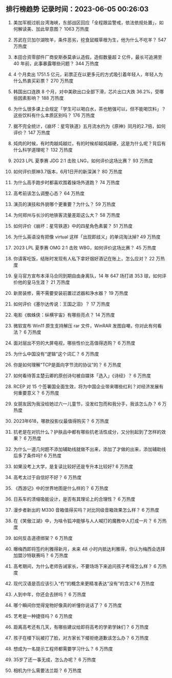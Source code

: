
## 排行榜趋势 记录时间：2023-06-05 00:26:03
  
  1. 美加军舰过航台湾海峡，东部战区回应「全程跟监警戒，依法依规处置」，如何解读美、加此举意图？ 1063 万热度
    
  2. 苏武在贝加尔湖牧羊，条件恶劣，挖食鼠粮草根为生，他为什么不吃羊？ 547 万热度
    
  3. 本田合资零部件厂商安斯泰莫承认造假，造假数量超 2 亿件，最长可追溯至 40 年前，此事暴露哪些问题？ 344 万热度
    
  4. 4 个月卖出 1751.5 亿元，彩票正在以更多元的方式吸引着年轻人，年轻人为什么热衷买彩票？ 270 万热度
    
  5. 韩国出口连跌 8 个月，对中美欧出口全部下滑，芯片出口大跌 36.2%，受哪些因素影响？ 188 万热度
    
  6. 为什么很多课上会规定「学生可以喝白水，茶也勉强可以，但不能喝饮料」？这些饮料有什么本质区别吗？ 176 万热度
    
  7. 据不完全统计，《崩坏：星穹铁道》五月流水约为《原神》同月的2.7倍，如何评价？ 147 万热度
    
  8. 炖肉的时候，有时肉越炖越烂，有的时候却越炖越硬，这是为什么呢？背后有什么科学道理呢？ 132 万热度
    
  9. 2023 LPL 夏季赛 JDG 2:1 击败 LNG，如何评价这场比赛？ 93 万热度
    
  10. 如何评价原神3.7版本，6月1日开的新深渊？ 80 万热度
    
  11. 为什么高手跑步时都喜欢围着操场外道跑？ 74 万热度
    
  12. 高考前该怎么调整心态？ 64 万热度
    
  13. 演员的演技和外貌哪个更重要？为什么？ 59 万热度
    
  14. 为何郑州与长沙的地铁客流量差距这么大？ 58 万热度
    
  15. 如何评价《崩坏：星穹铁道》中的四星角色素裳？ 51 万热度
    
  16. 为什么英语没有把像 virtual 这样「出现即歧义」的单词淘汰掉? 49 万热度
    
  17. 2023 LPL 夏季赛 OMG 2:1 击败 WBG，如何评价这场比赛？ 45 万热度
    
  18. 你请客吃饭，结账时发现有人私下拿好烟好酒记在账上，怎么应对？ 22 万热度
    
  19. 皇马官方宣布本泽马合同到期自由身离队，14 年 647 场打进 353 球，如何评价他的皇马生涯？ 21 万热度
    
  20. 新房装修，需不需要安装前置过滤器和净水器？ 19 万热度
    
  21. 如何评价《塞尔达传说：王国之泪》？ 17 万热度
    
  22. 电影《蜘蛛侠：纵横宇宙》有哪些亮点？ 14 万热度
    
  23. 微软宣布 Win11 原生支持解压 rar 文件，WinRAR 发图自嘲，你对此有何看法？ 6 万热度
    
  24. 面对层出不穷的大屏电视，哪些性价比高值得选购？ 6 万热度
    
  25. 为什么中国没有“逻辑”这个词汇？ 6 万热度
    
  26. 你是如何理解“TCP是面向字节流的协议”的？ 6 万热度
    
  27. 如何看待答主楚云卿的原创诗句被自媒体「选入」《诗经》？ 6 万热度
    
  28. RCEP 对 15 个签署国全面生效，将为中国企业带来哪些红利？对经济发展有何重要意义？ 6 万热度
    
  29. 女朋友因为我没给她过六一儿童节，没发红包而和我分手，我该怎么办？ 6 万热度
    
  30. 2023年618，哪款投影仪最值得购买？ 6 万热度
    
  31. 抗老是在对抗什么？护肤品中都有哪些抗老活性成分，又分别起到了怎样的效果？ 6 万热度
    
  32. 为什么一道几何题不添加辅助线就做不出来，添加了才做的出来，添加辅助线后多了条件吗? 6 万热度
    
  33. 如果没考上大学，是复读比较好还是专升本比较好? 6 万热度
    
  34. 高考太过于自信好不好？ 6 万热度
    
  35. 《西游记》中的世界地图是什么样的？ 6 万热度
    
  36. 日系车的溃缩吸能设计，是否有其理论上的合理性？ 6 万热度
    
  37. 漫步者新出的 M330 音箱值得买吗？对比同级音箱效果怎么样？ 6 万热度
    
  38. 在《笑傲江湖》中，为啥令狐冲能够与人人喊打的魔教中人打成一片？ 6 万热度
    
  39. 如何反击道德绑架？ 6 万热度
    
  40. 曝梅西即将签约利雅得新月，未来 48 小时内抵达利雅得，你认为梅西会选择加盟沙特联赛吗？ 6 万热度
    
  41. 高考期间，为什么老师告诫家长，不要场场下来追问孩子考得怎么样？ 6 万热度
    
  42. 现代汉语是否应该引入“冇”的概念来更精准表达“没有”的含义? 6 万热度
    
  43. 人到中年，你还会去拼吗？ 6 万热度
    
  44. 哪个瞬间你觉得宠物好像真的听懂你说话了？ 6 万热度
    
  45. 艺考是一种捷径吗？ 6 万热度
    
  46. 距离高考还有几天，有哪些建议给即将高考的学弟学妹们？ 6 万热度
    
  47. 孩子在楼下玩被打了脸，对方家长下楼拒绝道歉该怎么办？ 6 万热度
    
  48. 想成为一名提示工程师都需要学习什么？ 6 万热度
    
  49. 35岁了还一事无成，怎么办呢？ 6 万热度
    
  50. 相机为什么需要法兰距？ 6 万热度
    